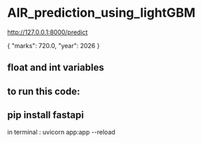 ﻿# AIR_prediction_using_lightGBM

http://127.0.0.1:8000/predict

{
  "marks": 720.0,
  "year": 2026
}

## float and int variables


to run this code: 
------------------------------------
pip install fastapi 
------------------------------------
in terminal : 
uvicorn app:app --reload
